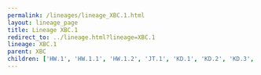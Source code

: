 ```yaml
---
permalink: /lineages/lineage_XBC.1.html
layout: lineage_page
title: Lineage XBC.1
redirect_to: ../lineage.html?lineage=XBC.1
lineage: XBC.1
parent: XBC
children: ['HW.1', 'HW.1.1', 'HW.1.2', 'JT.1', 'KD.1', 'KD.2', 'KD.3', 'KD.4', 'XBC.1', 'XBC.1.3.1', 'XBC.1.6', 'XBC.1.6.1', 'XBC.1.6.2', 'XBC.1.6.3', 'XBC.1.6.5', 'XBC.1.6.6']
---
```

